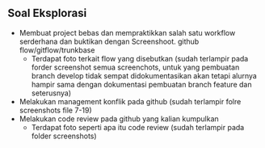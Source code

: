 ## Soal Eksplorasi

- Membuat project bebas dan mempraktikkan salah satu workflow serderhana dan buktikan dengan Screenshoot. github flow/gitflow/trunkbase
    - Terdapat foto terkait flow yang disebutkan (sudah terlampir pada forder screenshot semua screenchots, untuk yang pembuatan branch develop tidak sempat didokumentasikan akan tetapi alurnya hampir sama dengan dokumentasi pembuatan branch feature dan seterusnya)
- Melakukan management konflik pada github (sudah terlampir folre screenshots file 7-19)
- Melakukan code review pada github yang kalian kumpulkan
    - Terdapat foto seperti apa itu code review (sudah terlampir pada folder screenshots)